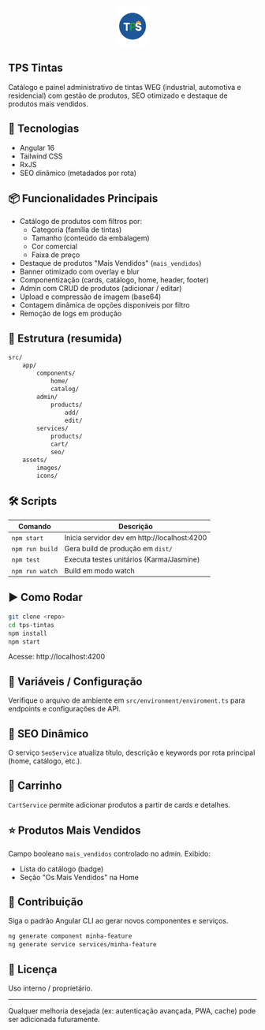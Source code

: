 <div align="center">
	<img src="./src/assets/images/logoTps.svg" alt="TPS Tintas" height="80" />
</div>

## TPS Tintas
  
Catálogo e painel administrativo de tintas WEG (industrial, automotiva e residencial) com gestão de produtos, SEO otimizado e destaque de produtos mais vendidos.

## 🚀 Tecnologias

- Angular 16
- Tailwind CSS
- RxJS
- SEO dinâmico (metadados por rota)

## 📦 Funcionalidades Principais

- Catálogo de produtos com filtros por:
	- Categoria (família de tintas)
	- Tamanho (conteúdo da embalagem)
	- Cor comercial
	- Faixa de preço
- Destaque de produtos "Mais Vendidos" (`mais_vendidos`)
- Banner otimizado com overlay e blur
- Componentização (cards, catálogo, home, header, footer)
- Admin com CRUD de produtos (adicionar / editar)
- Upload e compressão de imagem (base64)
- Contagem dinâmica de opções disponíveis por filtro
- Remoção de logs em produção

## 📁 Estrutura (resumida)

```
src/
	app/
		components/
			home/
			catalog/
		admin/
			products/
				add/
				edit/
		services/
			products/
			cart/
			seo/
	assets/
		images/
		icons/
```

## 🛠 Scripts

| Comando | Descrição |
|---------|-----------|
| `npm start` | Inicia servidor dev em http://localhost:4200 |
| `npm run build` | Gera build de produção em `dist/` |
| `npm test` | Executa testes unitários (Karma/Jasmine) |
| `npm run watch` | Build em modo watch |

## ▶️ Como Rodar

```bash
git clone <repo>
cd tps-tintas
npm install
npm start
```

Acesse: http://localhost:4200

## 📌 Variáveis / Configuração

Verifique o arquivo de ambiente em `src/environment/enviroment.ts` para endpoints e configurações de API.

## 🧩 SEO Dinâmico

O serviço `SeoService` atualiza título, descrição e keywords por rota principal (home, catálogo, etc.).

## 🛒 Carrinho

`CartService` permite adicionar produtos a partir de cards e detalhes.

## ⭐ Produtos Mais Vendidos

Campo booleano `mais_vendidos` controlado no admin. Exibido:
- Lista do catálogo (badge)
- Seção "Os Mais Vendidos" na Home

## 🤝 Contribuição

Siga o padrão Angular CLI ao gerar novos componentes e serviços.

```bash
ng generate component minha-feature
ng generate service services/minha-feature
```

## 📄 Licença

Uso interno / proprietário.

---

Qualquer melhoria desejada (ex: autenticação avançada, PWA, cache) pode ser adicionada futuramente.
